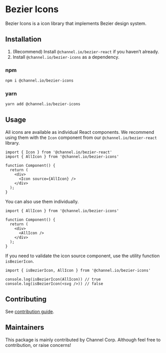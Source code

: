 # Bezier Icons

Bezier Icons is a icon library that implements Bezier design system.

## Installation

1. (Recommend) Install `@channel.io/bezier-react` if you haven’t already.
2. Install `@channel.io/bezier-icons` as a dependency.

### npm

```bash
npm i @channel.io/bezier-icons
```

### yarn

```bash
yarn add @channel.io/bezier-icons
```

## Usage

All icons are available as individual React components. We recommend using them with the `Icon` component from our `@channel.io/bezier-react` library.

```tsx
import { Icon } from '@channel.io/bezier-react'
import { AllIcon } from '@channel.io/bezier-icons'

function Component() {
  return (
    <div>
      <Icon source={AllIcon} />
    </div>
  );
}
```

You can also use them individually.

```tsx
import { AllIcon } from '@channel.io/bezier-icons'

function Component() {
  return (
    <div>
      <AllIcon />
    </div>
  );
}
```

If you need to validate the icon source component, use the utility function `isBezierIcon`.

```tsx
import { isBezierIcon, AllIcon } from '@channel.io/bezier-icons'

console.log(isBezierIcon(AllIcon)) // true
console.log(isBezierIcon(<svg />)) // false
```

## Contributing

See [contribution guide](https://github.com/channel-io/bezier-react/wiki/Contribute).

## Maintainers

This package is mainly contributed by Channel Corp. Although feel free to contribution, or raise concerns!
